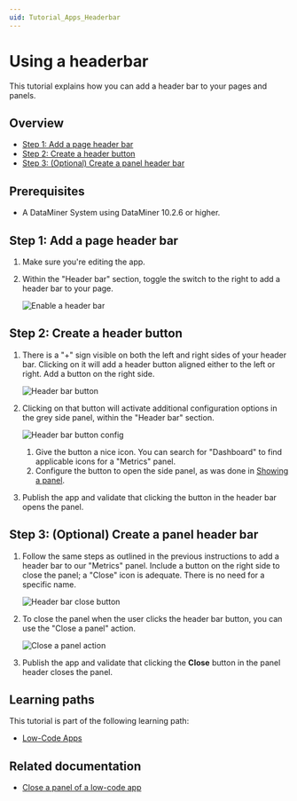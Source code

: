 ```yaml
---
uid: Tutorial_Apps_Headerbar
---
```

# Using a headerbar

This tutorial explains how you can add a header bar to your pages and panels.

## Overview

- [Step 1: Add a page header bar](#step-1-add-a-page-header-bar)
- [Step 2: Create a header button](#step-2-create-a-header-button)
- [Step 3: (Optional) Create a panel header bar](#step-3-optional-create-a-panel-header-bar)

## Prerequisites

- A DataMiner System using DataMiner 10.2.6 or higher.

## Step 1: Add a page header bar

1. Make sure you're editing the app.

2. Within the "Header bar" section, toggle the switch to the right to add a header bar to your page.

   ![Enable a header bar](~/user-guide/images/HeaderBarOption.png)

## Step 2: Create a header button

1. There is a "+" sign visible on both the left and right sides of your header bar. Clicking on it will add a header button aligned either to the left or right. Add a button on the right side.

   ![Header bar button](~/user-guide/images/HeaderbarButton.png)

1. Clicking on that button will activate additional configuration options in the grey side panel, within the "Header bar" section.

   ![Header bar button config](~/user-guide/images/HeaderBarButtonConfig.png)

   1. Give the button a nice icon. You can search for "Dashboard" to find applicable icons for a "Metrics" panel.
   2. Configure the button to open the side panel, as was done in [Showing a panel](xref:Tutorial_Apps_Panel).

1. Publish the app and validate that clicking the button in the header bar opens the panel.

## Step 3: (Optional) Create a panel header bar

1. Follow the same steps as outlined in the previous instructions to add a header bar to our "Metrics" panel. Include a button on the right side to close the panel; a "Close" icon is adequate. There is no need for a specific name.

   ![Header bar close button](~/user-guide/images/HeaderBarClose.png)

1. To close the panel when the user clicks the header bar button, you can use the "Close a panel" action.

   ![Close a panel action](~/user-guide/images/ClosePanelAction.png)

1. Publish the app and validate that clicking the **Close** button in the panel header closes the panel.

## Learning paths

This tutorial is part of the following learning path:

- [Low-Code Apps](xref:Tutorial_Apps)

## Related documentation

- [Close a panel of a low-code app](xref:LowCodeApps_event_config)
